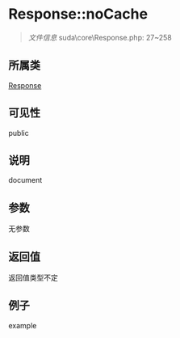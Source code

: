 # Response::noCache

> *文件信息* suda\core\Response.php: 27~258
## 所属类 

[Response](../Response.md)

## 可见性

  public  
## 说明

document

## 参数

无参数

## 返回值
返回值类型不定

## 例子

example